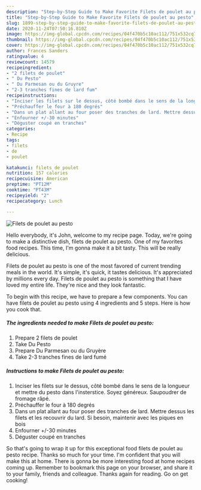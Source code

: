 ```yaml
---
description: "Step-by-Step Guide to Make Favorite Filets de poulet au pesto"
title: "Step-by-Step Guide to Make Favorite Filets de poulet au pesto"
slug: 1899-step-by-step-guide-to-make-favorite-filets-de-poulet-au-pesto
date: 2020-11-24T07:50:16.810Z
image: https://img-global.cpcdn.com/recipes/04f470b5c10ac112/751x532cq70/filets-de-poulet-au-pesto-photo-principale-de-la-recette.jpg
thumbnail: https://img-global.cpcdn.com/recipes/04f470b5c10ac112/751x532cq70/filets-de-poulet-au-pesto-photo-principale-de-la-recette.jpg
cover: https://img-global.cpcdn.com/recipes/04f470b5c10ac112/751x532cq70/filets-de-poulet-au-pesto-photo-principale-de-la-recette.jpg
author: Frances Sanders
ratingvalue: 4
reviewcount: 14579
recipeingredient:
- "2 filets de poulet"
- " Du Pesto"
- " Du Parmesan ou du Gruyre"
- "2-3 tranches fines de lard fum"
recipeinstructions:
- "Inciser les filets sur le dessus, côté bombé dans le sens de la longueur et mettre du pesto dans l&#39;insterstice. Soyez généreux. Saupoudrer de fromage râpé."
- "Préchauffer le four à 180 degrés"
- "Dans un plat allant au four poser des tranches de lard. Mettre dessus les filets et les recouvrir du lard. Si besoin, maintenir avec les piques en bois"
- "Enfourner +/-30 minutes"
- "Déguster coupé en tranches"
categories:
- Recipe
tags:
- filets
- de
- poulet

katakunci: filets de poulet 
nutrition: 157 calories
recipecuisine: American
preptime: "PT12M"
cooktime: "PT43M"
recipeyield: "2"
recipecategory: Lunch

---
```



![Filets de poulet au pesto](https://img-global.cpcdn.com/recipes/04f470b5c10ac112/751x532cq70/filets-de-poulet-au-pesto-photo-principale-de-la-recette.jpg)

Hello everybody, it's John, welcome to my recipe page. Today, we're going to make a distinctive dish, filets de poulet au pesto. One of my favorites food recipes. This time, I'm gonna make it a bit tasty. This will be really delicious.

Filets de poulet au pesto is one of the most favored of current trending meals in the world. It's simple, it's quick, it tastes delicious. It's appreciated by millions every day. Filets de poulet au pesto is something that I have loved my entire life. They're nice and they look fantastic.




To begin with this recipe, we have to prepare a few components. You can have filets de poulet au pesto using 4 ingredients and 5 steps. Here is how you cook that.

<!--inarticleads1-->

##### The ingredients needed to make Filets de poulet au pesto:

1. Prepare 2 filets de poulet
1. Take  Du Pesto
1. Prepare  Du Parmesan ou du Gruyère
1. Take 2-3 tranches fines de lard fumé




<!--inarticleads2-->

##### Instructions to make Filets de poulet au pesto:

1. Inciser les filets sur le dessus, côté bombé dans le sens de la longueur et mettre du pesto dans l&#39;insterstice. Soyez généreux. Saupoudrer de fromage râpé.
1. Préchauffer le four à 180 degrés
1. Dans un plat allant au four poser des tranches de lard. Mettre dessus les filets et les recouvrir du lard. Si besoin, maintenir avec les piques en bois
1. Enfourner +/-30 minutes
1. Déguster coupé en tranches




So that's going to wrap it up for this exceptional food filets de poulet au pesto recipe. Thanks so much for your time. I'm confident that you will make this at home. There is gonna be more interesting food at home recipes coming up. Remember to bookmark this page on your browser, and share it to your family, friends and colleague. Thanks again for reading. Go on get cooking!
